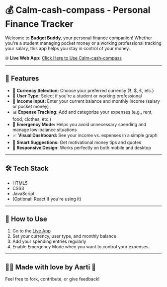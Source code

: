 # 💰 Calm-cash-compass  - Personal Finance Tracker

Welcome to **Budget Buddy**, your personal finance companion! Whether you're a student managing pocket money or a working professional tracking your salary, this app helps you stay in control of your money.

🌐 **Live Web App:** [Click Here to Use Calm-cash-compass  ](https://preview--calm-cash-compass.lovable.app/)

---

## 📌 Features

- 🔄 **Currency Selection:** Choose your preferred currency (₹, $, €, etc.)
- 👤 **User Type:** Select if you're a student or working professional
- 💼 **Income Input:** Enter your current balance and monthly income (salary or pocket money)
- 📊 **Expense Tracking:** Add and categorize your expenses (e.g., rent, food, clothes, etc.)
- 🚨 **Emergency Mode:** Helps you avoid unnecessary spending and manage low-balance situations
- 📈 **Visual Dashboard:** See your income vs. expenses in a simple graph
- 🧠 **Smart Suggestions:** Get motivational money tips and quotes
- 📱 **Responsive Design:** Works perfectly on both mobile and desktop

---

## 🛠️ Tech Stack

- HTML5  
- CSS3  
- JavaScript  
- (Optional: React if you're using it)

---

## 🚀 How to Use

1. Go to the [Live App](https://preview--calm-cash-compass.lovable.app)
2. Set your currency, user type, and monthly balance
3. Add your spending entries regularly
4. Enable Emergency Mode when you want to control your expenses

---

## 🙋‍♀️ Made with love by Aarti 💖

Feel free to fork, contribute, or give feedback!


